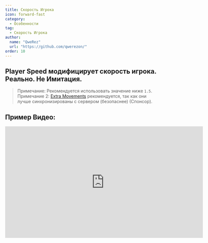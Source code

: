 ```yaml
---
title: Скорость Игрока
icon: forward-fast
category:
  - Особенности
tag:
  - Скорость Игрока
author: 
  name: "QweRez"
  url: "https://github.com/qwerezon/"
order: 10
---
```


## Player Speed модифицирует скорость игрока. Реально. Не Имитация.

> Примечание: Рекомендуется использовать значение ниже `1.5`.
> Примечание 2: [Extra Movements](extra-movements.md) рекомендуется, так как они лучше синхронизированы с сервером (безопаснее) (Спонсор).

## Пример Видео:

<div class="iframe-container"><iframe width="640" height="360" src="https://www.youtube.com/embed/HCxmOUMFRs8?list=PL5eI1Tb64p56g27qfYk7VuFTz4FK6YrKa" title="Korepi - Скорость Игрока" frameborder="0" allow="accelerometer; autoplay; clipboard-write; encrypted-media; gyroscope; picture-in-picture; web-share" allowfullscreen></iframe></div>
